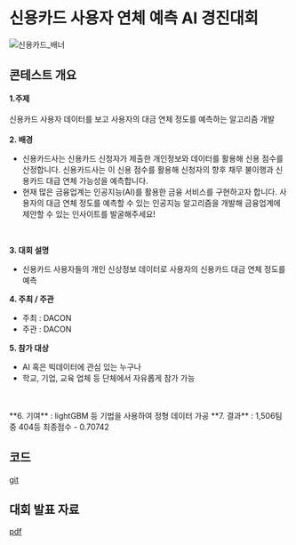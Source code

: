 # 신용카드 사용자 연체 예측 AI 경진대회

![신용카드_배너](https://user-images.githubusercontent.com/59479116/121273796-07a15d80-c904-11eb-8e4b-c00a7c7c5d1e.PNG)

## 콘테스트 개요

**1.주제**
<br/>
<br/>
신용카드 사용자 데이터를 보고 사용자의 대금 연체 정도를 예측하는 알고리즘 개발
<br/>
<br/>
**2. 배경**
<br/>
- 신용카드사는 신용카드 신청자가 제출한 개인정보와 데이터를 활용해 신용 점수를 산정합니다. 신용카드사는 이 신용 점수를 활용해 신청자의 향후 채무 불이행과 신용카드 대급 연체 가능성을 예측합니다.
- 현재 많은 금융업계는 인공지능(AI)를 활용한 금융 서비스를 구현하고자 합니다. 사용자의 대금 연체 정도를 예측할 수 있는 인공지능 알고리즘을 개발해 금융업계에 제안할 수 있는 인사이트를 발굴해주세요!
<br/>

**3. 대회 설명**
<br/>
- 신용카드 사용자들의 개인 신상정보 데이터로 사용자의 신용카드 대금 연체 정도를 예측

**4. 주최 / 주관**
- 주최 : DACON
- 주관 : DACON
 
**5. 참가 대상**
<br/>
- AI 혹은 빅데이터에 관심 있는 누구나
- 학교, 기업, 교육 업체 등 단체에서 자유롭게 참가 가능 
<br/>
<br/>
**6. 기여** : lightGBM 등 기법을 사용하여 정형 데이터 가공 
**7. 결과** : 1,506팀 중 404등 최종점수 - 0.70742

## 코드
[git](https://github.com/KJM94/Team_project/blob/main/%EB%8D%B0%EC%9D%B4%EC%BD%98_%EC%8B%A0%EC%9A%A9%EC%B9%B4%EB%93%9C_%EC%A0%95%ED%98%95_%EB%8D%B0%EC%9D%B4%ED%84%B0/code/Simple_lightGBM.ipynb)

## 대회 발표 자료 
[pdf](https://github.com/CHO111/Project/blob/main/Dacon/FILE/%EB%8D%B0%EC%9D%B4%EC%BD%98-%EC%8B%9C%EA%B0%81%ED%99%94.pdf)
